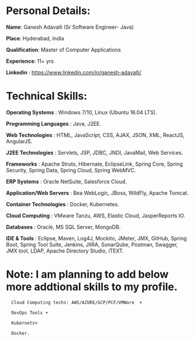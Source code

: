 # **Personal Details:**


**Name**: Ganesh Adavalli (Sr Software Engineer- Java)

**Place**: Hyderabad, India

**Qualification**: Master of Computer Applications

**Experience**: 11+ yrs

**Linkedin** : https://www.linkedin.com/in/ganesh-adavalli/




# **Technical Skills:**

**Operating Systems**		      : Windows 7/10, Linux (Ubuntu 16.04 LTS).

**Programming Languages**	    : Java, J2EE.

**Web Technologies**		      : HTML, JavaScript, CSS, AJAX, JSON, XML, ReactJS, AngularJS.

**J2EE Technologies**		      : Servlets, JSP, JDBC, JNDI, JavaMail, Web Services.

**Frameworks**			          : Apache Struts, Hibernate, EclipseLink, Spring Core, Spring Security, Spring Data, Spring Cloud, Spring WebMVC.
                          
**ERP Systems** 		          : Oracle NetSuite, Salesforce Cloud.

**Application/Web Servers**	  : Bea WebLogic, JBoss, WildFly, Apache Tomcat.

**Container Technologies**	  : Docker, Kubernetes.

**Cloud Computing**    	      : VMware Tanzu, AWS, Elastic Cloud, JasperReports IO.

**Databases**			            : Oracle, MS SQL Server, MongoDB.

**IDE & Tools**			          : Eclipse, Maven, Log4J, Mockito, JMeter, JMX, GitHub, Spring Boot, Spring Tool Suite, Jenkins, JIIRA, SonarQube, Postman,
                            Swagger, JMX tool, LDAP, Apache Directory Studio, iTEXT.
                            
                            
                          
                          
# **Note:** I am planning to add below more addtional skills to my profile.

      Cloud Computing techs: AWS/AZURE/GCP/PCF/VMWare  + 
      
      DevOps Tools +
      
      Kubernets+
      
      Docker.
